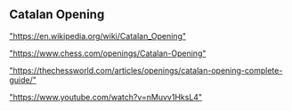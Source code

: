 <h2>Catalan Opening</h2>
<p><a href="https://en.wikipedia.org/wiki/Catalan_Opening">"https://en.wikipedia.org/wiki/Catalan_Opening"</a></p>

<p><a href="https://www.chess.com/openings/Catalan-Opening">"https://www.chess.com/openings/Catalan-Opening"</a></p>

<p><a href="https://thechessworld.com/articles/openings/catalan-opening-complete-guide/">"https://thechessworld.com/articles/openings/catalan-opening-complete-guide/"</a></p>

<p><a href="https://www.youtube.com/watch?v=nMuvv1HksL4">"https://www.youtube.com/watch?v=nMuvv1HksL4"</a></p>

